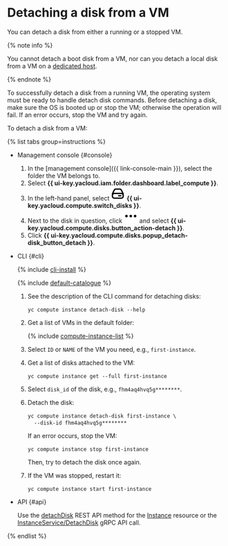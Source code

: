 # Detaching a disk from a VM

You can detach a disk from either a running or a stopped VM. 


{% note info %}

You cannot detach a boot disk from a VM, nor can you detach a local disk from a VM on a [dedicated host](../../concepts/dedicated-host.md).

{% endnote %}


To successfully detach a disk from a running VM, the operating system must be ready to handle detach disk commands. Before detaching a disk, make sure the OS is booted up or stop the VM; otherwise the operation will fail. If an error occurs, stop the VM and try again. 

To detach a disk from a VM:

{% list tabs group=instructions %}

- Management console {#console}

  1. In the [management console]({{ link-console-main }}), select the folder the VM belongs to.
  1. Select **{{ ui-key.yacloud.iam.folder.dashboard.label_compute }}**.
  1. In the left-hand panel, select ![image](../../../_assets/console-icons/hard-drive.svg) **{{ ui-key.yacloud.compute.switch_disks }}**.
  1. Next to the disk in question, click ![image](../../../_assets/console-icons/ellipsis.svg) and select **{{ ui-key.yacloud.compute.disks.button_action-detach }}**.
  1. Click **{{ ui-key.yacloud.compute.disks.popup_detach-disk_button_detach }}**.

- CLI {#cli}
  
  {% include [cli-install](../../../_includes/cli-install.md) %}
  
  {% include [default-catalogue](../../../_includes/default-catalogue.md) %}
  
  1. See the description of the CLI command for detaching disks:
  
      ```
      yc compute instance detach-disk --help
      ```
  
  1. Get a list of VMs in the default folder:
  
      {% include [compute-instance-list](../../_includes_service/compute-instance-list.md) %}
  
  1. Select `ID` or `NAME` of the VM you need, e.g., `first-instance`.
  
  1. Get a list of disks attached to the VM:
  
      ```
      yc compute instance get --full first-instance
      ```
  
  1. Select `disk_id` of the disk, e.g., `fhm4aq4hvq5g********`.
  1. Detach the disk:
  
      ```
      yc compute instance detach-disk first-instance \
        --disk-id fhm4aq4hvq5g********
      ```
      
      If an error occurs, stop the VM:
      
      ```
      yc compute instance stop first-instance
      ```
      
      Then, try to detach the disk once again.
  
  1. If the VM was stopped, restart it:
  
      ```
      yc compute instance start first-instance
      ```
  
- API {#api}
  
  Use the [detachDisk](../../api-ref/Instance/detachDisk.md) REST API method for the [Instance](../../api-ref/Instance/) resource or the [InstanceService/DetachDisk](../../api-ref/grpc/Instance/detachDisk.md) gRPC API call.
  
{% endlist %}
